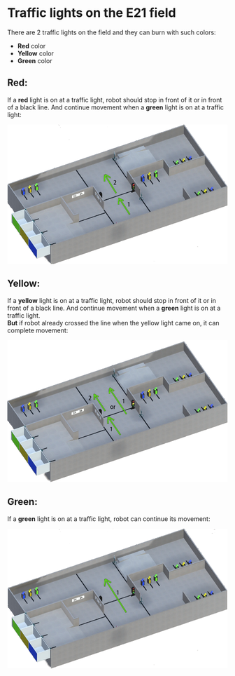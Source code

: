 <h1> Traffic lights on the E21 field</h1>  
  
There are 2 traffic lights on the field and they can burn with such colors:
+ **Red** color
+ **Yellow** color
+ **Green** color
  
<h2>Red:</h2>  

If a **red** light is on at a traffic light, robot should stop in front of it or in front of a black line. And continue movement when a **green** light is on at a traffic light:  

![Red Example 1](https://github.com/CrackAndDie/robocadSim/blob/main/res/examples/E21/ampels/red_light_example_1.png?raw=true "Red Example 1")   

<h2>Yellow:</h2>  

If a **yellow** light is on at a traffic light, robot should stop in front of it or in front of a black line. And continue movement when a **green** light is on at a traffic light.  
**But** if robot already crossed the line when the yellow light came on, it can complete movement:

![Red Example 1](https://github.com/CrackAndDie/robocadSim/blob/main/res/examples/E21/ampels/yellow_light_example_1.png?raw=true "Red Example 1")   

<h2>Green:</h2>  

If a **green** light is on at a traffic light, robot can continue its movement:  

![Red Example 1](https://github.com/CrackAndDie/robocadSim/blob/main/res/examples/E21/ampels/green_light_example_1.png?raw=true "Red Example 1")   
